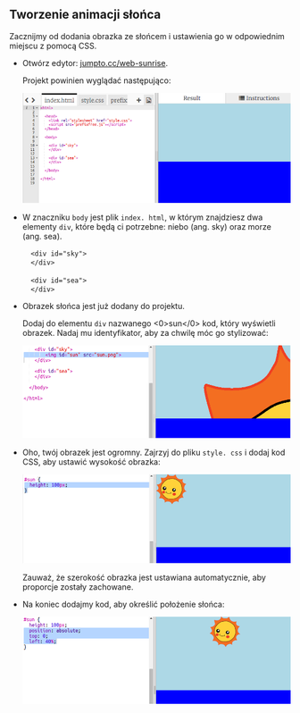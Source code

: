 ## Tworzenie animacji słońca

Zacznijmy od dodania obrazka ze słońcem i ustawienia go w odpowiednim miejscu z pomocą CSS.

+ Otwórz edytor: <a href="http://jumpto.cc/web-sunrise" target="_blank">jumpto.cc/web-sunrise</a>.
    
    Projekt powinien wyglądać następująco:
    
    ![zrzut ekranu](images/sunrise-starter.png)

+ W znaczniku `body` jest plik `index. html`, w którym znajdziesz dwa elementy `div`, które będą ci potrzebne: niebo (ang. sky) oraz morze (ang. sea).
    
        <div id="sky">
        </div>
        
        <div id="sea">
        </div>
        

+ Obrazek słońca jest już dodany do projektu.
    
    Dodaj do elementu `div` nazwanego <0>sun</0> kod, który wyświetli obrazek. Nadaj mu identyfikator, aby za chwilę móc go stylizować:
    
    ![zrzut ekranu](images/sunrise-sun-image.png)

+ Oho, twój obrazek jest ogromny. Zajrzyj do pliku `style. css` i dodaj kod CSS, aby ustawić wysokość obrazka:
    
    ![screenshot](images/sunrise-sun-height.png)
    
    Zauważ, że szerokość obrazka jest ustawiana automatycznie, aby proporcje zostały zachowane.

+ Na koniec dodajmy kod, aby określić położenie słońca:
    
    ![screenshot](images/sunrise-sun-position.png)